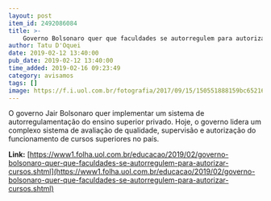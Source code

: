```yaml
---
layout: post
item_id: 2492086084
title: >-
    Governo Bolsonaro quer que faculdades se autorregulem para autorizar cursos
author: Tatu D'Oquei
date: 2019-02-12 13:40:00
pub_date: 2019-02-12 13:40:00
time_added: 2019-02-16 09:23:49
category: avisamos
tags: []
image: https://f.i.uol.com.br/fotografia/2017/09/15/150551888159bc6521662ae_1505518881_3x2_rt.jpg
---
```


O governo Jair Bolsonaro quer implementar um sistema de autorregulamentação do ensino superior privado. Hoje, o governo lidera um complexo sistema de avaliação de qualidade, supervisão e autorização do funcionamento de cursos superiores no país.

**Link:** [https://www1.folha.uol.com.br/educacao/2019/02/governo-bolsonaro-quer-que-faculdades-se-autorregulem-para-autorizar-cursos.shtml](https://www1.folha.uol.com.br/educacao/2019/02/governo-bolsonaro-quer-que-faculdades-se-autorregulem-para-autorizar-cursos.shtml)

